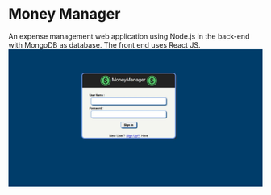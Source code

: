# Money Manager
An expense management web application using Node.js in the back-end with MongoDB as database. The front end uses React JS.
![Screenshot of App](/mm.JPG?raw=true "Money Manager Login Page")

